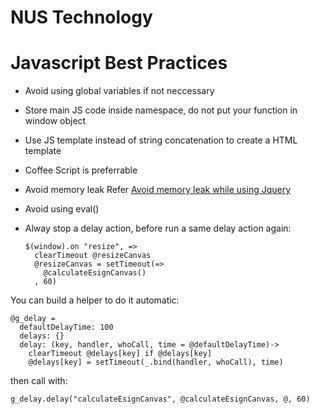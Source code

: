 # NUS Technology

# Javascript Best Practices

- Avoid using global variables if not neccessary
- Store main JS code inside namespace, do not put your function in window object
- Use JS template instead of string concatenation to create a HTML template
- Coffee Script is preferrable
- Avoid memory leak Refer [Avoid memory leak while using Jquery](http://dev.nustechnology.com/avoid-memory-leak-while-using-jquery/)
- Avoid using eval()
- Alway stop a delay action, before run a same delay action again:

  ```
  $(window).on "resize", =>
    clearTimeout @resizeCanvas
    @resizeCanvas = setTimeout(=>
      @calculateEsignCanvas()
    , 60)
  ```

You can build a helper to do it automatic:

```
@g_delay =
  defaultDelayTime: 100
  delays: {}
  delay: (key, handler, whoCall, time = @defaultDelayTime)->
    clearTimeout @delays[key] if @delays[key]
    @delays[key] = setTimeout(_.bind(handler, whoCall), time)
```

then call with:

```
g_delay.delay("calculateEsignCanvas", @calculateEsignCanvas, @, 60)

```

